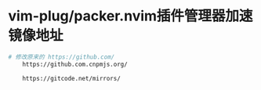# vim-plug/packer.nvim插件管理器加速镜像地址

```bash
# 修改原来的 https://github.com/
    https://github.com.cnpmjs.org/

    https://gitcode.net/mirrors/
```